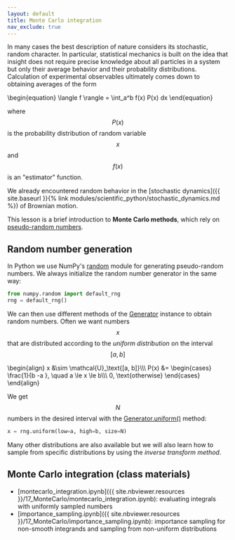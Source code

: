```yaml
---
layout: default
title: Monte Carlo integration
nav_exclude: true
---
```


In many cases the best description of nature considers its stochastic,
random character. In particular, statistical mechanics is built on the
idea that insight does not require precise knowledge about all
particles in a system but only their average behavior and their
probability distributions. Calculation of experimental observables
ultimately comes down to obtaining averages of the form

\begin{equation}
\langle f \rangle = \int_a^b f(x) P(x) dx
\end{equation}

where $$P(x)$$ is the probability distribution of random variable $$x$$
and $$f(x)$$ is an "estimator" function.

We already encountered random behavior in the [stochastic
dynamics]({{ site.baseurl }}{% link
modules/scientific_python/stochastic_dynamics.md %}) of Brownian
motion.

This lesson is a brief introduction to **Monte Carlo methods**, which
rely on [pseudo-random
numbers](https://en.wikipedia.org/wiki/Pseudorandom_number_generator).

## Random number generation

In Python we use NumPy's
[random](https://numpy.org/doc/stable/reference/random/index.html)
module for generating pseudo-random numbers. We always initialize the
random number generator in the same way:
```python
from numpy.random import default_rng
rng = default_rng()
```

We can then use different methods of the
[Generator](https://numpy.org/doc/stable/reference/random/generator.html)
instance to obtain random numbers. Often we want numbers $$x$$ that
are distributed according to the *uniform distribution* on the
interval $$[a, b]$$

\begin{align}
x &\sim \mathcal{U}_\text{[a, b]}\\\\\\
P(x) &= \begin{cases}
   \frac{1}{b -a }, \quad a \le x \le b\\\\\\
   0, \text{otherwise}
   \end{cases}
\end{align}

We get $$N$$ numbers in the desired interval with the
[Generator.uniform()](https://numpy.org/doc/stable/reference/random/generated/numpy.random.Generator.uniform.html#numpy.random.Generator.uniform)
method:

```python
x = rng.uniform(low=a, high=b, size=N)
```

Many other distributions are also available but we will also learn how
to sample from specific distributions by using the *inverse transform
method*.

## Monte Carlo integration (class materials)

* [montecarlo_integration.ipynb]({{ site.nbviewer.resources
  }}/17_MonteCarlo/montecarlo_integration.ipynb): evaluating integrals with
  uniformly sampled numbers
* [importance_sampling.ipynb]({{ site.nbviewer.resources
  }}/17_MonteCarlo/importance_sampling.ipynb): importance sampling for
  non-smooth integrands and sampling from non-uniform distributions
  
  

